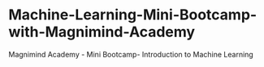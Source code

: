 # Machine-Learning-Mini-Bootcamp-with-Magnimind-Academy
Magnimind Academy - Mini Bootcamp- Introduction to Machine Learning
